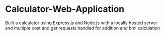# Calculator-Web-Application
Built a calculator using Express.js and Node.js with a locally hosted server and multiple post and get requests handled for addition and bmi calculation
